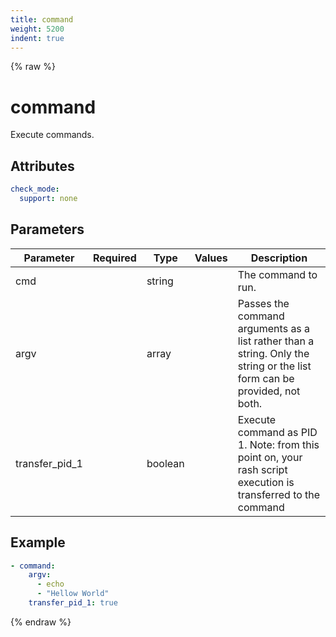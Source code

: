 ```yaml
---
title: command
weight: 5200
indent: true
---
```


{% raw %}
# command

Execute commands.

## Attributes

```yaml
check_mode:
  support: none
```

## Parameters

| Parameter      | Required | Type    | Values | Description                                                                                                              |
|----------------|----------|---------|--------|--------------------------------------------------------------------------------------------------------------------------|
| cmd            |          | string  |        | The command to run.                                                                                                      |
| argv           |          | array   |        | Passes the command arguments as a list rather than a string. Only the string or the list form can be provided, not both. |
| transfer_pid_1 |          | boolean |        | Execute command as PID 1. Note: from this point on, your rash script execution is transferred to the command             |

## Example

```yaml
- command:
    argv:
      - echo
      - "Hellow World"
    transfer_pid_1: true
```

{% endraw %}
